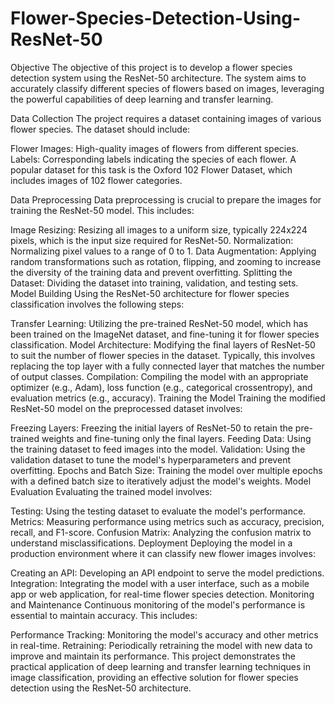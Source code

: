 # Flower-Species-Detection-Using-ResNet-50
Objective
The objective of this project is to develop a flower species detection system using the ResNet-50 architecture. The system aims to accurately classify different species of flowers based on images, leveraging the powerful capabilities of deep learning and transfer learning.

Data Collection
The project requires a dataset containing images of various flower species. The dataset should include:

Flower Images: High-quality images of flowers from different species.
Labels: Corresponding labels indicating the species of each flower.
A popular dataset for this task is the Oxford 102 Flower Dataset, which includes images of 102 flower categories.

Data Preprocessing
Data preprocessing is crucial to prepare the images for training the ResNet-50 model. This includes:

Image Resizing: Resizing all images to a uniform size, typically 224x224 pixels, which is the input size required for ResNet-50.
Normalization: Normalizing pixel values to a range of 0 to 1.
Data Augmentation: Applying random transformations such as rotation, flipping, and zooming to increase the diversity of the training data and prevent overfitting.
Splitting the Dataset: Dividing the dataset into training, validation, and testing sets.
Model Building
Using the ResNet-50 architecture for flower species classification involves the following steps:

Transfer Learning: Utilizing the pre-trained ResNet-50 model, which has been trained on the ImageNet dataset, and fine-tuning it for flower species classification.
Model Architecture: Modifying the final layers of ResNet-50 to suit the number of flower species in the dataset. Typically, this involves replacing the top layer with a fully connected layer that matches the number of output classes.
Compilation: Compiling the model with an appropriate optimizer (e.g., Adam), loss function (e.g., categorical crossentropy), and evaluation metrics (e.g., accuracy).
Training the Model
Training the modified ResNet-50 model on the preprocessed dataset involves:

Freezing Layers: Freezing the initial layers of ResNet-50 to retain the pre-trained weights and fine-tuning only the final layers.
Feeding Data: Using the training dataset to feed images into the model.
Validation: Using the validation dataset to tune the model's hyperparameters and prevent overfitting.
Epochs and Batch Size: Training the model over multiple epochs with a defined batch size to iteratively adjust the model's weights.
Model Evaluation
Evaluating the trained model involves:

Testing: Using the testing dataset to evaluate the model's performance.
Metrics: Measuring performance using metrics such as accuracy, precision, recall, and F1-score.
Confusion Matrix: Analyzing the confusion matrix to understand misclassifications.
Deployment
Deploying the model in a production environment where it can classify new flower images involves:

Creating an API: Developing an API endpoint to serve the model predictions.
Integration: Integrating the model with a user interface, such as a mobile app or web application, for real-time flower species detection.
Monitoring and Maintenance
Continuous monitoring of the model's performance is essential to maintain accuracy. This includes:

Performance Tracking: Monitoring the model's accuracy and other metrics in real-time.
Retraining: Periodically retraining the model with new data to improve and maintain its performance.
This project demonstrates the practical application of deep learning and transfer learning techniques in image classification, providing an effective solution for flower species detection using the ResNet-50 architecture.
